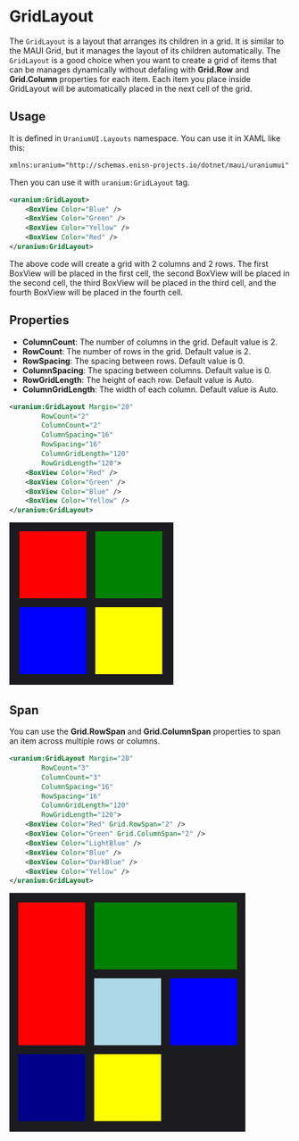 # GridLayout

The `GridLayout` is a layout that arranges its children in a grid. It is similar to the MAUI Grid, but it manages the layout of its children automatically. The `GridLayout` is a good choice when you want to create a grid of items that can be manages dynamically without defaling with **Grid.Row** and **Grid.Column** properties for each item. Each item you place inside GridLayout will be automatically placed in the next cell of the grid. 


 ## Usage

It is defined in `UraniumUI.Layouts` namespace. You can use it in XAML like this:

```xml
xmlns:uranium="http://schemas.enisn-projects.io/dotnet/maui/uraniumui"
```

Then you can use it with `uranium:GridLayout` tag.

```xml
<uranium:GridLayout>
    <BoxView Color="Blue" />
    <BoxView Color="Green" />
    <BoxView Color="Yellow" />
    <BoxView Color="Red" />
</uranium:GridLayout>
```

The above code will create a grid with 2 columns and 2 rows. The first BoxView will be placed in the first cell, the second BoxView will be placed in the second cell, the third BoxView will be placed in the third cell, and the fourth BoxView will be placed in the fourth cell.


## Properties

- **ColumnCount**: The number of columns in the grid. Default value is 2.
- **RowCount**: The number of rows in the grid. Default value is 2.
- **RowSpacing**: The spacing between rows. Default value is 0.
- **ColumnSpacing**: The spacing between columns. Default value is 0.
- **RowGridLength**: The height of each row. Default value is Auto.
- **ColumnGridLength**: The width of each column. Default value is Auto.



```xml
<uranium:GridLayout Margin="20"
        RowCount="2"
        ColumnCount="2" 
        ColumnSpacing="16" 
        RowSpacing="16"
        ColumnGridLength="120"
        RowGridLength="120">
    <BoxView Color="Red" />
    <BoxView Color="Green" />
    <BoxView Color="Blue" />
    <BoxView Color="Yellow" />
</uranium:GridLayout>
```

![MAUI GridLayout](../images/gridlayout-simple.png)


## Span

You can use the **Grid.RowSpan** and **Grid.ColumnSpan** properties to span an item across multiple rows or columns. 

```xml
<uranium:GridLayout Margin="20"
        RowCount="3"
        ColumnCount="3" 
        ColumnSpacing="16" 
        RowSpacing="16"
        ColumnGridLength="120"
        RowGridLength="120">
    <BoxView Color="Red" Grid.RowSpan="2" />
    <BoxView Color="Green" Grid.ColumnSpan="2" />
    <BoxView Color="LightBlue" />
    <BoxView Color="Blue" />
    <BoxView Color="DarkBlue" />
    <BoxView Color="Yellow" />
</uranium:GridLayout>
```

![MAUI GridLayout Span](../images/gridlayout-spans.png)